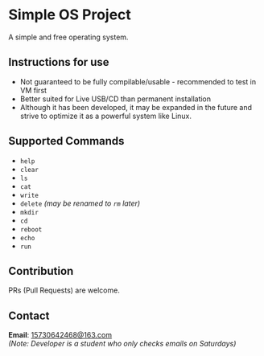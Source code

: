 # Simple OS Project

A simple and free operating system.  


## Instructions for use
- Not guaranteed to be fully compilable/usable - recommended to test in VM first
- Better suited for Live USB/CD than permanent installation  
- Although it has been developed, it may be expanded in the future and strive to optimize it as a powerful system like Linux.
## Supported Commands
- `help`  
- `clear`  
- `ls`  
- `cat`  
- `write`  
- `delete` *(may be renamed to `rm` later)*  
- `mkdir`  
- `cd`  
- `reboot`  
- `echo`  
- `run`  

## Contribution
PRs (Pull Requests) are welcome.  

## Contact
**Email**: 15730642468@163.com  
*(Note: Developer is a student who only checks emails on Saturdays)*  

